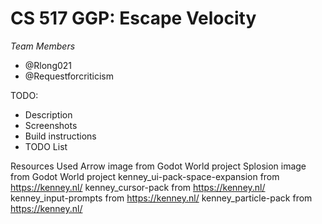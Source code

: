 # CS 517 GGP: Escape Velocity

*Team Members*

- @Rlong021
- @Requestforcriticism

TODO:

- Description
- Screenshots
- Build instructions
- TODO List

Resources Used
Arrow image from Godot World project
Splosion image from Godot World project
kenney_ui-pack-space-expansion from https://kenney.nl/
kenney_cursor-pack from https://kenney.nl/
kenney_input-prompts from https://kenney.nl/
kenney_particle-pack from https://kenney.nl/

